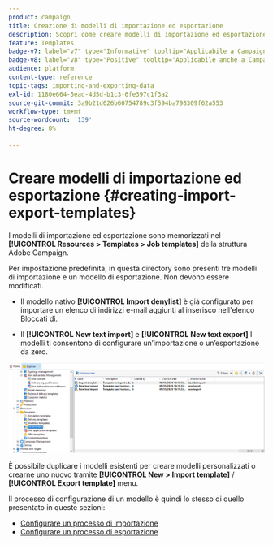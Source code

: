 ```yaml
---
product: campaign
title: Creazione di modelli di importazione ed esportazione
description: Scopri come creare modelli di importazione ed esportazione in Campaign
feature: Templates
badge-v7: label="v7" type="Informative" tooltip="Applicabile a Campaign Classic v7"
badge-v8: label="v8" type="Positive" tooltip="Applicabile anche a Campaign v8"
audience: platform
content-type: reference
topic-tags: importing-and-exporting-data
exl-id: 1180e664-5ead-4d5d-b1c3-6fe397c1f3a2
source-git-commit: 3a9b21d626b60754789c3f594ba798309f62a553
workflow-type: tm+mt
source-wordcount: '139'
ht-degree: 8%

---
```


# Creare modelli di importazione ed esportazione {#creating-import-export-templates}



I modelli di importazione ed esportazione sono memorizzati nel **[!UICONTROL Resources > Templates > Job templates]** della struttura Adobe Campaign.

Per impostazione predefinita, in questa directory sono presenti tre modelli di importazione e un modello di esportazione. Non devono essere modificati.

* Il modello nativo **[!UICONTROL Import denylist]** è già configurato per importare un elenco di indirizzi e-mail aggiunti al inserisco nell&#39;elenco Bloccati di.

* Il **[!UICONTROL New text import]** e **[!UICONTROL New text export]** I modelli ti consentono di configurare un’importazione o un’esportazione da zero.

![](assets/s_ncs_user_export_wizard_template_create.png)

È possibile duplicare i modelli esistenti per creare modelli personalizzati o crearne uno nuovo tramite **[!UICONTROL New > Import template]** / **[!UICONTROL Export template]** menu.

Il processo di configurazione di un modello è quindi lo stesso di quello presentato in queste sezioni:

* [Configurare un processo di importazione](../../platform/using/executing-import-jobs.md)
* [Configurare un processo di esportazione](../../platform/using/executing-export-jobs.md)
